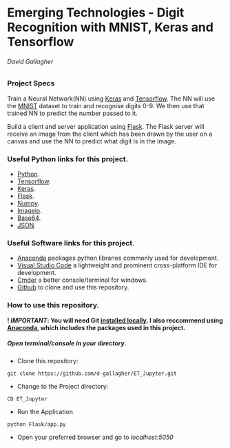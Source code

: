 # Emerging Technologies - Digit Recognition with MNIST, Keras and Tensorflow
###### David Gallagher

### Project Specs
Train a Neural Network(NN) using [Keras](https://keras.io/) and [Tensorflow](https://www.tensorflow.org/). 
The NN will use the [MNIST](http://yann.lecun.com/exdb/mnist/) dataset to train and recognise digits 0-9. We then use that trained NN to predict the number passed to it.

Build a client and server application using [Flask](http://flask.palletsprojects.com/en/1.1.x/). The Flask server will receive an image from the client which has been drawn by the user on a canvas and use the NN to predict what digit is in the image.

### Useful Python links for this project.
* [Python](https://www.python.org/).
* [Tensorflow](https://www.tensorflow.org/).
* [Keras](https://keras.io/).
* [Flask](http://flask.palletsprojects.com/en/1.1.x/).
* [Numpy](https://numpy.org/).
* [Imageio](https://imageio.readthedocs.io/en/stable/).
* [Base64](https://docs.python.org/2/library/base64.html).
* [JSON](https://docs.python.org/3/library/json.html).

### Useful Software links for this project.
* [Anaconda](https://www.anaconda.com/distribution/) packages python libraries commonly used for development.
* [Visual Studio Code](https://code.visualstudio.com/) a lightweight and prominent cross-platform IDE for development.
* [Cmder](https://cmder.net/) a better console/terminal for windows.
* [Github](https://git-scm.com/downloads) to clone and use this repository.

### How to use this repository.
**! _IMPORTANT_: You will need Git [installed locally](https://git-scm.com/book/en/v2/Getting-Started-Installing-Git). I also reccommend using [Anaconda](https://www.anaconda.com/distribution/), which includes the packages used in this project.**

##### Open terminal/console in your directory.
* Clone this repository:
```
git clone https://github.com/d-gallagher/ET_Jupyter.git
```
* Change to the Project directory:
```
CD ET_Jupyter
```
* Run the Application
```
python Flask/app.py
```
* Open your preferred browser and go to _localhost:5050_
